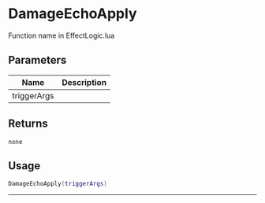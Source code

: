 # DamageEchoApply

Function name in EffectLogic.lua

## Parameters

| Name        | Description |
| ----------- | ----------- |
| triggerArgs |             |

## Returns

`none`

## Usage

```lua
DamageEchoApply(triggerArgs)
```

---

